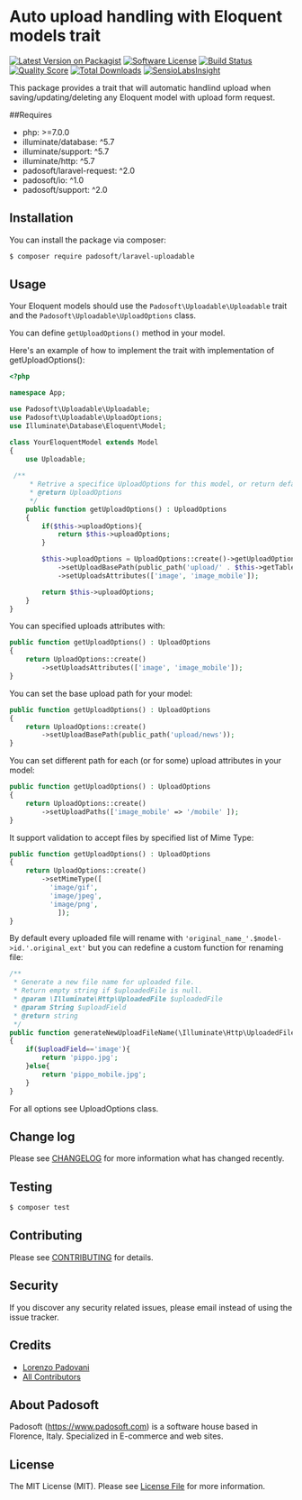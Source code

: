 # Auto upload handling with Eloquent models trait

[![Latest Version on Packagist](https://img.shields.io/packagist/v/padosoft/laravel-uploadable.svg?style=flat-square)](https://packagist.org/packages/padosoft/laravel-uploadable)
[![Software License](https://img.shields.io/badge/license-MIT-brightgreen.svg?style=flat-square)](LICENSE.md)
[![Build Status](https://img.shields.io/travis/padosoft/laravel-uploadable/master.svg?style=flat-square)](https://travis-ci.org/padosoft/laravel-uploadable)
[![Quality Score](https://img.shields.io/scrutinizer/g/padosoft/laravel-uploadable.svg?style=flat-square)](https://scrutinizer-ci.com/g/padosoft/laravel-uploadable)
[![Total Downloads](https://img.shields.io/packagist/dt/padosoft/laravel-uploadable.svg?style=flat-square)](https://packagist.org/packages/padosoft/laravel-uploadable)
[![SensioLabsInsight](https://img.shields.io/sensiolabs/i/4570b2c7-71c6-4b11-9214-da078fb51a98.svg?style=flat-square)](https://insight.sensiolabs.com/projects/4570b2c7-71c6-4b11-9214-da078fb51a98)

This package provides a trait that will automatic handlind upload when saving/updating/deleting any Eloquent model with upload form request.

##Requires
  
- php: >=7.0.0
- illuminate/database: ^5.7
- illuminate/support: ^5.7
- illuminate/http: ^5.7
- padosoft/laravel-request: ^2.0
- padosoft/io: ^1.0
- padosoft/support: ^2.0
  
## Installation

You can install the package via composer:
``` bash
$ composer require padosoft/laravel-uploadable
```

## Usage

Your Eloquent models should use the `Padosoft\Uploadable\Uploadable` trait and the `Padosoft\Uploadable\UploadOptions` class.

You can define `getUploadOptions()`  method  in your model. 

Here's an example of how to implement the trait with implementation of getUploadOptions():

```php
<?php

namespace App;

use Padosoft\Uploadable\Uploadable;
use Padosoft\Uploadable\UploadOptions;
use Illuminate\Database\Eloquent\Model;

class YourEloquentModel extends Model
{
    use Uploadable;
    
 /**
     * Retrive a specifice UploadOptions for this model, or return default UploadOptions
     * @return UploadOptions
     */
    public function getUploadOptions() : UploadOptions
    {
        if($this->uploadOptions){
            return $this->uploadOptions;
        }

        $this->uploadOptions = UploadOptions::create()->getUploadOptionsDefault()
            ->setUploadBasePath(public_path('upload/' . $this->getTable()))
            ->setUploadsAttributes(['image', 'image_mobile']);

        return $this->uploadOptions;
    }
}
```

You can specified uploads attributes with:

```php
public function getUploadOptions() : UploadOptions
{
    return UploadOptions::create()
        ->setUploadsAttributes(['image', 'image_mobile']);
}
```
You can set the base upload path for your model:

```php
public function getUploadOptions() : UploadOptions
{
    return UploadOptions::create()
        ->setUploadBasePath(public_path('upload/news'));
}
```
You can set different path for each (or for some) upload attributes in your model:
```php
public function getUploadOptions() : UploadOptions
{
    return UploadOptions::create()
        ->setUploadPaths(['image_mobile' => '/mobile' ]);
}
```

It support validation to accept files by specified list of Mime Type:
```php
public function getUploadOptions() : UploadOptions
{
    return UploadOptions::create()
        ->setMimeType([
          'image/gif',
          'image/jpeg',
          'image/png',
            ]);
}
```

By default every uploaded file will rename with `'original_name_'.$model->id.'.original_ext'` 
but you can redefine a custom function for renaming file:

```php
/**
 * Generate a new file name for uploaded file.
 * Return empty string if $uploadedFile is null.
 * @param \Illuminate\Http\UploadedFile $uploadedFile
 * @param String $uploadField
 * @return string
 */
public function generateNewUploadFileName(\Illuminate\Http\UploadedFile $uploadedFile, string $uploadField) : string 
{
    if($uploadField=='image'){
        return 'pippo.jpg';
    }else{
        return 'pippo_mobile.jpg';
    }
}
```

For all options see UploadOptions class.

## Change log

Please see [CHANGELOG](CHANGELOG.md) for more information what has changed recently.

## Testing

``` bash
$ composer test
```

## Contributing

Please see [CONTRIBUTING](CONTRIBUTING.md) for details.

## Security

If you discover any security related issues, please email instead of using the issue tracker.

## Credits
- [Lorenzo Padovani](https://github.com/lopadova)
- [All Contributors](../../contributors)

## About Padosoft
Padosoft (https://www.padosoft.com) is a software house based in Florence, Italy. Specialized in E-commerce and web sites.

## License

The MIT License (MIT). Please see [License File](LICENSE.md) for more information.
